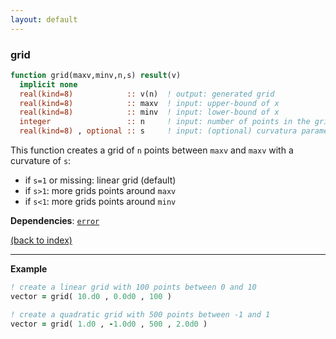 ```yaml
---
layout: default
---
```



### grid

```fortran
function grid(maxv,minv,n,s) result(v)
  implicit none
  real(kind=8)            :: v(n)  ! output: generated grid
  real(kind=8)            :: maxv  ! input: upper-bound of x
  real(kind=8)            :: minv  ! input: lower-bound of x
  integer                 :: n     ! input: number of points in the grid
  real(kind=8) , optional :: s     ! input: (optional) curvatura parameter 
```

This function creates a grid of `n` points between `maxv` and `maxv` with a curvature of `s`:

- if `s=1` or missing: linear grid (default)
- if `s>1`: more grids points around `maxv`
- if `s<1`: more grids points around `minv`

**Dependencies**: [`error`](error.md)

[(back to index)](../index.md)

---

**Example**

```fortran
! create a linear grid with 100 points between 0 and 10
vector = grid( 10.d0 , 0.0d0 , 100 )  

! create a quadratic grid with 500 points between -1 and 1
vector = grid( 1.d0 , -1.0d0 , 500 , 2.0d0 )  
```